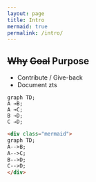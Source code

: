 ```yaml
---
layout: page
title: Intro
mermaid: true
permalink: /intro/
---
```


<script src="https://cdn.jsdelivr.net/npm/mermaid/dist/mermaid.min.js"></script>

## ~~Why~~ ~~Goal~~ Purpose
* Contribute / Give-back
* Document zts

```mermaid
graph TD;
A →B;
A →C;
B →D;
C →D;
```

```html
<div class="mermaid">
graph TD;
A-->B;
A-->C;
B-->D;
C-->D;
</div>
```
